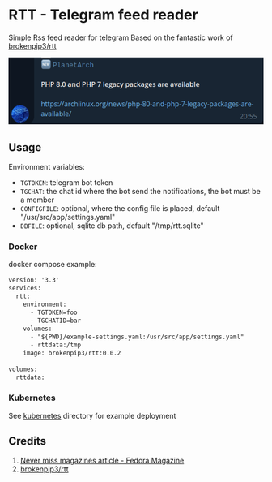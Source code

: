 # RTT - Telegram feed reader

Simple Rss feed reader for telegram
Based on the fantastic work of [brokenpip3/rtt](https://github.com/brokenpip3/rtt)

![example](example.png)

## Usage

Environment variables:

* `TGTOKEN`: telegram bot token
* `TGCHAT`: the chat id where the bot send the notifications, the bot must be a member
* `CONFIGFILE`: optional, where the config file is placed, default "/usr/src/app/settings.yaml"
* `DBFILE`: optional, sqlite db path, default "/tmp/rtt.sqlite"

### Docker

docker compose example:

```shell
version: '3.3'
services:
  rtt:
    environment:
      - TGTOKEN=foo
      - TGCHATID=bar
    volumes:
      - "${PWD}/example-settings.yaml:/usr/src/app/settings.yaml"
      - rttdata:/tmp
    image: brokenpip3/rtt:0.0.2

volumes:
  rttdata:
```

### Kubernetes

See [kubernetes](./kubernetes) directory for example deployment

## Credits

1. [Never miss magazines article - Fedora Magazine](https://fedoramagazine.org/never-miss-magazines-article-build-rss-notification-system/)
2. [brokenpip3/rtt](https://github.com/brokenpip3/rtt)